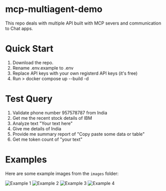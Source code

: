 # mcp-multiagent-demo
This repo deals with multiple API built with MCP severs and communication to Chat apps.

# Quick Start

1. Download the repo.
2. Rename .env.example to .env
3. Replace API keys with your own registerd API keys (it's free)
4. Run > docker compose up --build -d

# Test Query

1. Validate phone number 957578787 from India
2. Get me the recent stock details of IBM
3. Analyze text "Your text here"
4. Give me details of India
5. Provide me summary report of "Copy paste some data or table"
6. Get me token count of "your text"

# Examples

Here are some example images from the `images` folder:

![Example 1](./images/example1.png)
![Example 2](./images/example2.png)
![Example 3](images/example3.png)
![Example 4](images/example4.png)